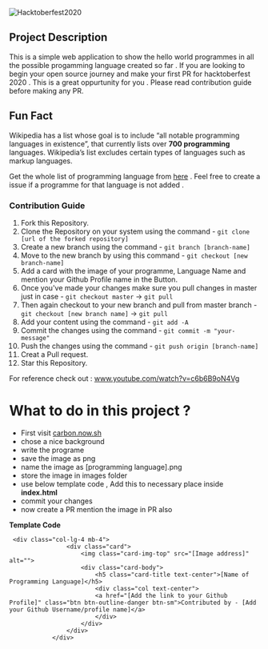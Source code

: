 ![Hacktoberfest2020](https://hacktoberfest.digitalocean.com/assets/HF-full-logo-b05d5eb32b3f3ecc9b2240526104cf4da3187b8b61963dd9042fdc2536e4a76c.svg)

## Project Description

This is a simple web application to show the hello world programmes in all the possible progamming language created so far . If you are looking to begin your open source journey and make your first PR for hacktoberfest 2020 . This is a great oppurtunity for you . Please read contribution guide before making any PR.

## Fun Fact

Wikipedia has a list whose goal is to include “all notable programming languages in existence”, that currently lists over <strong>700 programming</strong> languages. Wikipedia’s list excludes certain types of languages such as markup languages.

Get the whole list of programming language from [here](https://en.wikipedia.org/wiki/List_of_programming_languages) .
Feel free to create a issue if a programme for that language is not added .

### Contribution Guide

1. Fork this Repository.
2. Clone the Repository on your system using the command - `git clone [url of the forked repository]`
3. Create a new branch using the command - `git branch [branch-name]`
4. Move to the new branch by using this command - `git checkout [new branch-name]`
5. Add a card with the image of your programme, Language Name and mention your Github Profile name in the Button.
6. Once you've made your changes make sure you pull changes in master just in case - `git checkout master` -> `git pull`
7. Then again checkout to your new branch and pull from master branch - `git checkout [new branch name]` -> `git pull`
8. Add your content using the command - `git add -A`
9. Commit the changes using the command - `git commit -m "your-message"`
10. Push the changes using the command - `git push origin [branch-name]`
11. Creat a Pull request.
12. Star this Repository.

For reference check out : www.youtube.com/watch?v=c6b6B9oN4Vg

# What to do in this project ?

- First visit [carbon.now.sh](https://carbon.now.sh/)
- chose a nice background
- write the programe
- save the image as png
- name the image as [programming language].png
- store the image in images folder
- use below template code , Add this to necessary place inside <strong>index.html</strong>
- commit your changes
- now create a PR mention the image in PR also

<strong>Template Code</strong>

```
 <div class="col-lg-4 mb-4">
                <div class="card">
                    <img class="card-img-top" src="[Image address]" alt="">
                    <div class="card-body">
                        <h5 class="card-title text-center">[Name of Programming Language]</h5>
                        <div class="col text-center">
                        <a href="[Add the link to your Github Profile]" class="btn btn-outline-danger btn-sm">Contributed by - [Add your Github Username/profile name]</a>
                        </div>
                    </div>
                </div>
            </div>
```
